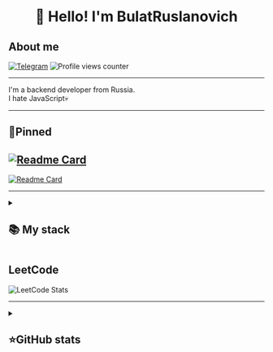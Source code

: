 <h1 align="center">👋 Hello! I'm BulatRuslanovich </h1>

## About me
[![Telegram](https://img.shields.io/badge/-Telegram-2CA5E0?style=flat&logo=telegram&logoColor=white)](https://t.me/BulatRuslanovich)
![Profile views counter](https://komarev.com/ghpvc/?username=BulatRuslanovich-git&style=flat-square)

---

I'm a backend developer from Russia.  
I hate JavaScript💀  

---

## 📌Pinned
[![Readme Card](https://github-readme-stats.vercel.app/api/pin/?username=BulatRuslanovich&repo=SmartCalc&theme=dracula&bg_color=00017161&)](https://github.com/BulatRuslanovich/SmartCalc)
---
[![Readme Card](https://github-readme-stats.vercel.app/api/pin/?username=BulatRuslanovich&repo=neo_snake&theme=dracula&bg_color=00012021&)](https://github.com/BulatRuslanovich/neo_snake)

---


<details align="left">
  <summary><h2><b>📚 My stack</b></h2></summary>
  <p>
    <h3>Langs</h3>
    <img src="https://skillicons.dev/icons?i=java,cpp,postgres,mysql,dotnet,cs,py,html,css&perline=7" />
    <h3>Frameworks / Tools</h3>
    <img src="https://skillicons.dev/icons?i=spring,maven,qt,linux,docker,git&perline=7" />
    <h3>Software</h3>
    <img src="https://skillicons.dev/icons?i=idea,vscode,neovim,clion,ultimate&perline=7" />
    <br>
  </p>
</details>

## LeetCode
![LeetCode Stats](https://leetcode.card.workers.dev/bulatruslanovich?theme=dark&font=baloo&extension=null)


---

<details align="left">
  <summary><h2><b>⭐GitHub stats</b></h2></summary>
  <p>
   <img src="https://github-readme-stats.vercel.app/api/top-langs/?username=BulatRuslanovich&theme=dracula&layout=compact&hide_border=true&bg_color=00000000" />
   <br>
   <img src="https://github-readme-stats.vercel.app/api?username=BulatRuslanovich&count_private=true&show_icons=true&theme=dracula&hide_border=true&bg_color=00000000" />
  </p>
</details>


